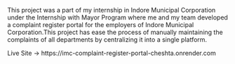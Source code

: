 <p>This project was a part of my internship in Indore Municipal Corporation under the Internship with Mayor Program where me and my team developed a complaint register portal for the employers of Indore Municipal Corporation.This project has ease the process of manually maintaining the complaints of all departments by centralizing it into a single platform.</p>
<p>Live Site -> https://imc-complaint-register-portal-cheshta.onrender.com</p>
